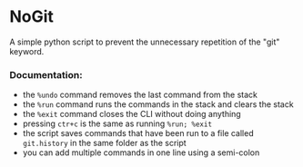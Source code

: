 # NoGit
A simple python script to prevent the unnecessary repetition of the "git" keyword.


### Documentation:

  * the `%undo` command removes the last command from the stack
  * the `%run` command runs the commands in the stack and clears the stack
  * the `%exit` command closes the CLI without doing anything
  * pressing `ctr+c` is the same as running `%run; %exit`
  * the script saves commands that have been run to a file called `git.history` in the same folder as the script
  * you can add multiple commands in one line using a semi-colon

